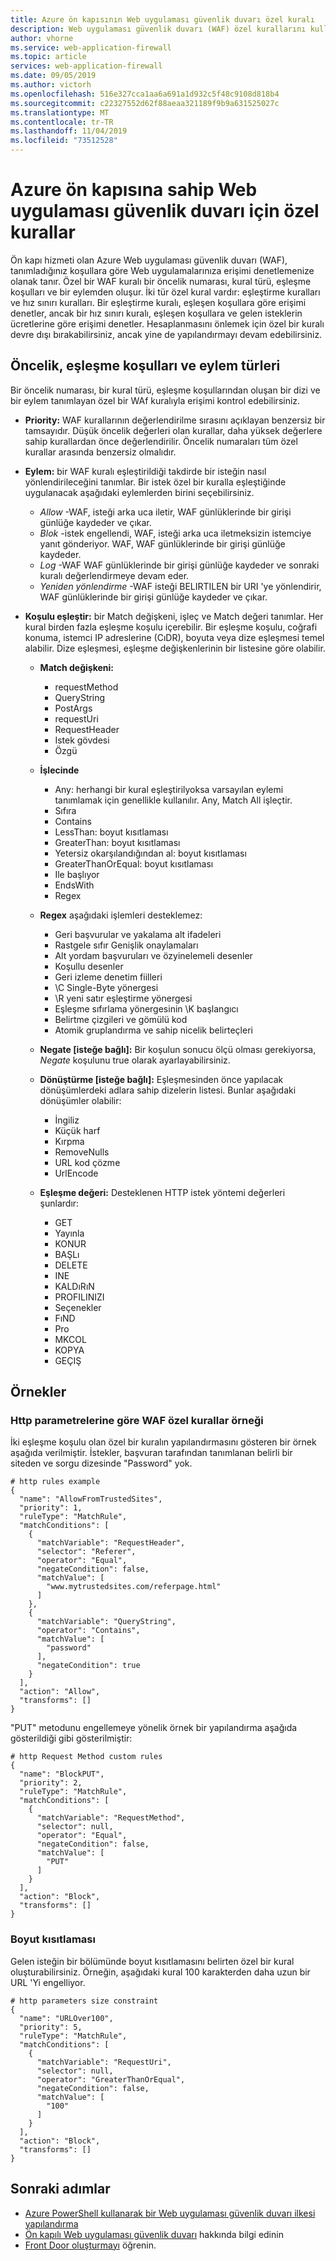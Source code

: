 ```yaml
---
title: Azure ön kapısının Web uygulaması güvenlik duvarı özel kuralı
description: Web uygulaması güvenlik duvarı (WAF) özel kurallarını kullanarak Web uygulamalarınızı kötü amaçlı saldırılara karşı koruma hakkında bilgi edinin.
author: vhorne
ms.service: web-application-firewall
ms.topic: article
services: web-application-firewall
ms.date: 09/05/2019
ms.author: victorh
ms.openlocfilehash: 516e327cca1aa6a691a1d932c5f48c9108d818b4
ms.sourcegitcommit: c22327552d62f88aeaa321189f9b9a631525027c
ms.translationtype: MT
ms.contentlocale: tr-TR
ms.lasthandoff: 11/04/2019
ms.locfileid: "73512528"
---
```

#  <a name="custom-rules-for-web-application-firewall-with-azure-front-door"></a>Azure ön kapısına sahip Web uygulaması güvenlik duvarı için özel kurallar

Ön kapı hizmeti olan Azure Web uygulaması güvenlik duvarı (WAF), tanımladığınız koşullara göre Web uygulamalarınıza erişimi denetlemenize olanak tanır. Özel bir WAF kuralı bir öncelik numarası, kural türü, eşleşme koşulları ve bir eylemden oluşur. İki tür özel kural vardır: eşleştirme kuralları ve hız sınırı kuralları. Bir eşleştirme kuralı, eşleşen koşullara göre erişimi denetler, ancak bir hız sınırı kuralı, eşleşen koşullara ve gelen isteklerin ücretlerine göre erişimi denetler. Hesaplanmasını önlemek için özel bir kuralı devre dışı bırakabilirsiniz, ancak yine de yapılandırmayı devam edebilirsiniz. 

## <a name="priority-match-conditions-and-action-types"></a>Öncelik, eşleşme koşulları ve eylem türleri

Bir öncelik numarası, bir kural türü, eşleşme koşullarından oluşan bir dizi ve bir eylem tanımlayan özel bir WAf kuralıyla erişimi kontrol edebilirsiniz. 

- **Priority:** WAF kurallarının değerlendirilme sırasını açıklayan benzersiz bir tamsayıdır. Düşük öncelik değerleri olan kurallar, daha yüksek değerlere sahip kurallardan önce değerlendirilir. Öncelik numaraları tüm özel kurallar arasında benzersiz olmalıdır.

- **Eylem:** bir WAF kuralı eşleştirildiği takdirde bir isteğin nasıl yönlendirileceğini tanımlar. Bir istek özel bir kuralla eşleştiğinde uygulanacak aşağıdaki eylemlerden birini seçebilirsiniz.

    - *Allow* -WAF, isteği arka uca iletir, WAF günlüklerinde bir girişi günlüğe kaydeder ve çıkar.
    - *Blok* -istek engellendi, WAF, isteği arka uca iletmeksizin istemciye yanıt gönderiyor. WAF, WAF günlüklerinde bir girişi günlüğe kaydeder.
    - *Log* -WAF WAF günlüklerinde bir girişi günlüğe kaydeder ve sonraki kuralı değerlendirmeye devam eder.
    - *Yeniden yönlendirme* -WAF isteği BELIRTILEN bir URI 'ye yönlendirir, WAF günlüklerinde bir girişi günlüğe kaydeder ve çıkar.

- **Koşulu eşleştir:** bir Match değişkeni, işleç ve Match değeri tanımlar. Her kural birden fazla eşleşme koşulu içerebilir. Bir eşleşme koşulu, coğrafi konuma, istemci IP adreslerine (CıDR), boyuta veya dize eşleşmesi temel alabilir. Dize eşleşmesi, eşleşme değişkenlerinin bir listesine göre olabilir.
  - **Match değişkeni:**
    - requestMethod
    - QueryString
    - PostArgs
    - requestUri
    - RequestHeader
    - Istek gövdesi
    - Özgü
  - **İşlecinde**
    - Any: herhangi bir kural eşleştirilyoksa varsayılan eylemi tanımlamak için genellikle kullanılır. Any, Match All işleçtir.
    - Sıfıra
    - Contains
    - LessThan: boyut kısıtlaması
    - GreaterThan: boyut kısıtlaması
    - Yetersiz okarşılandığından al: boyut kısıtlaması
    - GreaterThanOrEqual: boyut kısıtlaması
    - Ile başlıyor
    - EndsWith
    - Regex
  
  - **Regex** aşağıdaki işlemleri desteklemez: 
    - Geri başvurular ve yakalama alt ifadeleri
    - Rastgele sıfır Genişlik onaylamaları
    - Alt yordam başvuruları ve özyinelemeli desenler
    - Koşullu desenler
    - Geri izleme denetim fiilleri
    - \C Single-Byte yönergesi
    - \R yeni satır eşleştirme yönergesi
    - Eşleşme sıfırlama yönergesinin \K başlangıcı
    - Belirtme çizgileri ve gömülü kod
    - Atomik gruplandırma ve sahip nicelik belirteçleri

  - **Negate [isteğe bağlı]:** Bir koşulun sonucu ölçü olması gerekiyorsa, *Negate* koşulunu true olarak ayarlayabilirsiniz.
      
  - **Dönüştürme [isteğe bağlı]:** Eşleşmesinden önce yapılacak dönüşümlerdeki adlara sahip dizelerin listesi. Bunlar aşağıdaki dönüşümler olabilir:
     - İngiliz 
     - Küçük harf
     - Kırpma
     - RemoveNulls
     - URL kod çözme
     - UrlEncode
     
   - **Eşleşme değeri:** Desteklenen HTTP istek yöntemi değerleri şunlardır:
     - GET
     - Yayınla
     - KONUR
     - BAŞLı
     - DELETE
     - INE
     - KALDıRıN
     - PROFILINIZI
     - Seçenekler
     - FıND
     - Pro
     - MKCOL
     - KOPYA
     - GEÇIŞ

## <a name="examples"></a>Örnekler

### <a name="waf-custom-rules-example-based-on-http-parameters"></a>Http parametrelerine göre WAF özel kurallar örneği

İki eşleşme koşulu olan özel bir kuralın yapılandırmasını gösteren bir örnek aşağıda verilmiştir. İstekler, başvuran tarafından tanımlanan belirli bir siteden ve sorgu dizesinde "Password" yok.

```
# http rules example
{
  "name": "AllowFromTrustedSites",
  "priority": 1,
  "ruleType": "MatchRule",
  "matchConditions": [
    {
      "matchVariable": "RequestHeader",
      "selector": "Referer",
      "operator": "Equal",
      "negateCondition": false,
      "matchValue": [
        "www.mytrustedsites.com/referpage.html"
      ]
    },
    {
      "matchVariable": "QueryString",
      "operator": "Contains",
      "matchValue": [
        "password"
      ],
      "negateCondition": true
    }
  ],
  "action": "Allow",
  "transforms": []
}

```
"PUT" metodunu engellemeye yönelik örnek bir yapılandırma aşağıda gösterildiği gibi gösterilmiştir:

``` 
# http Request Method custom rules
{
  "name": "BlockPUT",
  "priority": 2,
  "ruleType": "MatchRule",
  "matchConditions": [
    {
      "matchVariable": "RequestMethod",
      "selector": null,
      "operator": "Equal",
      "negateCondition": false,
      "matchValue": [
        "PUT"
      ]
    }
  ],
  "action": "Block",
  "transforms": []
}
```

### <a name="size-constraint"></a>Boyut kısıtlaması

Gelen isteğin bir bölümünde boyut kısıtlamasını belirten özel bir kural oluşturabilirsiniz. Örneğin, aşağıdaki kural 100 karakterden daha uzun bir URL 'Yi engelliyor.

```
# http parameters size constraint
{
  "name": "URLOver100",
  "priority": 5,
  "ruleType": "MatchRule",
  "matchConditions": [
    {
      "matchVariable": "RequestUri",
      "selector": null,
      "operator": "GreaterThanOrEqual",
      "negateCondition": false,
      "matchValue": [
        "100"
      ]
    }
  ],
  "action": "Block",
  "transforms": []
}
```

## <a name="next-steps"></a>Sonraki adımlar
- [Azure PowerShell kullanarak bir Web uygulaması güvenlik duvarı ilkesi yapılandırma](waf-front-door-custom-rules-powershell.md) 
- [Ön kapılı Web uygulaması güvenlik duvarı](afds-overview.md) hakkında bilgi edinin
- [Front Door oluşturmayı](../../frontdoor/quickstart-create-front-door.md) öğrenin.

